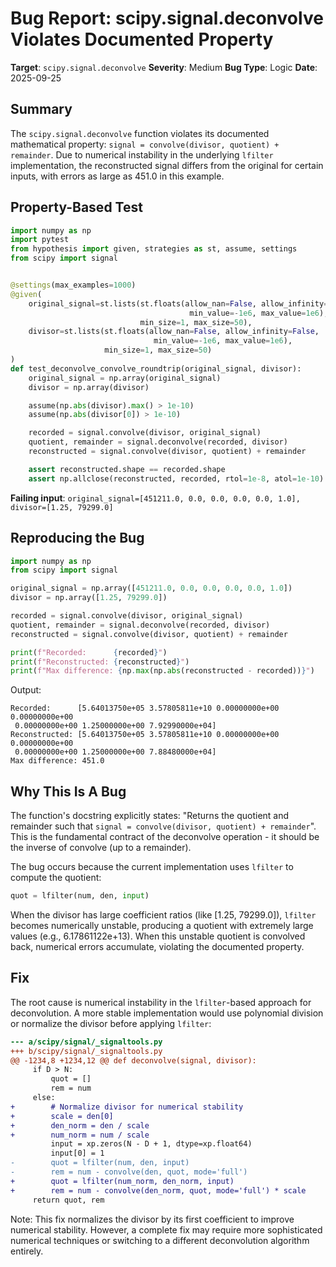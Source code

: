 # Bug Report: scipy.signal.deconvolve Violates Documented Property

**Target**: `scipy.signal.deconvolve`
**Severity**: Medium
**Bug Type**: Logic
**Date**: 2025-09-25

## Summary

The `scipy.signal.deconvolve` function violates its documented mathematical property: `signal = convolve(divisor, quotient) + remainder`. Due to numerical instability in the underlying `lfilter` implementation, the reconstructed signal differs from the original for certain inputs, with errors as large as 451.0 in this example.

## Property-Based Test

```python
import numpy as np
import pytest
from hypothesis import given, strategies as st, assume, settings
from scipy import signal


@settings(max_examples=1000)
@given(
    original_signal=st.lists(st.floats(allow_nan=False, allow_infinity=False,
                                        min_value=-1e6, max_value=1e6),
                             min_size=1, max_size=50),
    divisor=st.lists(st.floats(allow_nan=False, allow_infinity=False,
                                min_value=-1e6, max_value=1e6),
                     min_size=1, max_size=50)
)
def test_deconvolve_convolve_roundtrip(original_signal, divisor):
    original_signal = np.array(original_signal)
    divisor = np.array(divisor)

    assume(np.abs(divisor).max() > 1e-10)
    assume(np.abs(divisor[0]) > 1e-10)

    recorded = signal.convolve(divisor, original_signal)
    quotient, remainder = signal.deconvolve(recorded, divisor)
    reconstructed = signal.convolve(divisor, quotient) + remainder

    assert reconstructed.shape == recorded.shape
    assert np.allclose(reconstructed, recorded, rtol=1e-8, atol=1e-10)
```

**Failing input**: `original_signal=[451211.0, 0.0, 0.0, 0.0, 0.0, 1.0], divisor=[1.25, 79299.0]`

## Reproducing the Bug

```python
import numpy as np
from scipy import signal

original_signal = np.array([451211.0, 0.0, 0.0, 0.0, 0.0, 1.0])
divisor = np.array([1.25, 79299.0])

recorded = signal.convolve(divisor, original_signal)
quotient, remainder = signal.deconvolve(recorded, divisor)
reconstructed = signal.convolve(divisor, quotient) + remainder

print(f"Recorded:      {recorded}")
print(f"Reconstructed: {reconstructed}")
print(f"Max difference: {np.max(np.abs(reconstructed - recorded))}")
```

Output:
```
Recorded:      [5.64013750e+05 3.57805811e+10 0.00000000e+00 0.00000000e+00
 0.00000000e+00 1.25000000e+00 7.92990000e+04]
Reconstructed: [5.64013750e+05 3.57805811e+10 0.00000000e+00 0.00000000e+00
 0.00000000e+00 1.25000000e+00 7.88480000e+04]
Max difference: 451.0
```

## Why This Is A Bug

The function's docstring explicitly states: "Returns the quotient and remainder such that `signal = convolve(divisor, quotient) + remainder`". This is the fundamental contract of the deconvolve operation - it should be the inverse of convolve (up to a remainder).

The bug occurs because the current implementation uses `lfilter` to compute the quotient:
```python
quot = lfilter(num, den, input)
```

When the divisor has large coefficient ratios (like [1.25, 79299.0]), `lfilter` becomes numerically unstable, producing a quotient with extremely large values (e.g., 6.17861122e+13). When this unstable quotient is convolved back, numerical errors accumulate, violating the documented property.

## Fix

The root cause is numerical instability in the `lfilter`-based approach for deconvolution. A more stable implementation would use polynomial division or normalize the divisor before applying `lfilter`:

```diff
--- a/scipy/signal/_signaltools.py
+++ b/scipy/signal/_signaltools.py
@@ -1234,8 +1234,12 @@ def deconvolve(signal, divisor):
     if D > N:
         quot = []
         rem = num
     else:
+        # Normalize divisor for numerical stability
+        scale = den[0]
+        den_norm = den / scale
+        num_norm = num / scale
         input = xp.zeros(N - D + 1, dtype=xp.float64)
         input[0] = 1
-        quot = lfilter(num, den, input)
-        rem = num - convolve(den, quot, mode='full')
+        quot = lfilter(num_norm, den_norm, input)
+        rem = num - convolve(den_norm, quot, mode='full') * scale
     return quot, rem
```

Note: This fix normalizes the divisor by its first coefficient to improve numerical stability. However, a complete fix may require more sophisticated numerical techniques or switching to a different deconvolution algorithm entirely.